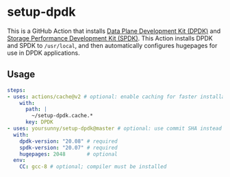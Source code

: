 # setup-dpdk

This is a GitHub Action that installs [Data Plane Development Kit (DPDK)](https://www.dpdk.org/) and [Storage Performance Development Kit (SPDK)](https://spdk.io/).
This Action installs DPDK and SPDK to `/usr/local`, and then automatically configures hugepages for use in DPDK applications.

## Usage

```yaml
steps:
- uses: actions/cache@v2 # optional: enable caching for faster installation
    with:
      path: |
        ~/setup-dpdk.cache.*
      key: DPDK
- uses: yoursunny/setup-dpdk@master # optional: use commit SHA instead of 'master' to ensure stability
  with:
    dpdk-version: "20.08" # required
    spdk-version: "20.07" # required
    hugepages: 2048       # optional
  env:
    CC: gcc-8 # optional; compiler must be installed
```
